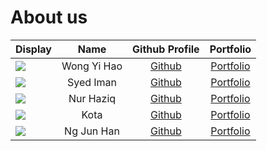 # About us

| Display                                                                                                       |    Name     |              Github Profile               |               Portfolio                |
|---------------------------------------------------------------------------------------------------------------|:-----------:|:-----------------------------------------:|:--------------------------------------:|
| ![](https://avatars.githubusercontent.com/u/95235171?v=4)                                                     | Wong Yi Hao |   [Github](https://github.com/YHWong20)   |   [Portfolio](docs/team/yhwong20.md)   |
| ![](https://comicvine.gamespot.com/a/uploads/scale_medium/11/111746/5814382-powerpuffgirls-bubbles_large.png) |  Syed Iman  | [Github](https://github.com/imanamirshah) | [Portfolio](docs/team/imanamirshah.md) |
| ![](https://static.wikia.nocookie.net/puppet/images/4/43/Mona.png/revision/latest?cb=20230924201401)          |  Nur Haziq  |  [Github](https://github.com/nur-haziq)   |  [Portfolio](docs/team/nur-haziq.md)   |
| ![](https://static.wikia.nocookie.net/villains/images/f/f0/MotoJojo.png/revision/latest?cb=20190118162531)    |    Kota     |    [Github](https://github.com/nkotaa)    |    [Portfolio](docs/team/nkotaa.md)    |
| ![](https://en.wikipedia.org/wiki/File:Oryctolagus_cuniculus_Tasmania_2_(cropped).jpg)                        | Ng Jun Han  |  [Github](https://github.com/PureUsagi)   |  [Portfolio](docs/team/PureUsagi.md)   |


